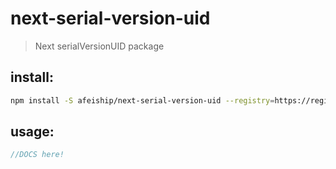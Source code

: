 # next-serial-version-uid
> Next serialVersionUID package

## install:
```bash
npm install -S afeiship/next-serial-version-uid --registry=https://registry.npm.taobao.org
```

## usage:
```js
//DOCS here!
```
